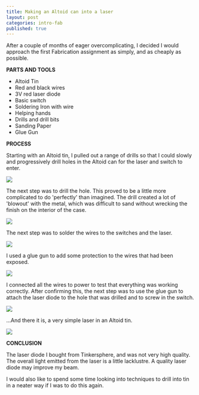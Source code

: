 ```yaml
---
title: Making an Altoid can into a laser
layout: post
categories: intro-fab
published: true
---
```


After a couple of months of eager  overcomplicating,  I decided I would approach the first Fabrication assignment as simply, and as cheaply as possible.

**PARTS AND TOOLS**

* Altoid Tin
* Red and black wires
* 3V red laser diode
* Basic switch
* Soldering Iron with wire
* Helping hands
* Drills and drill bits
* Sanding Paper
* Glue Gun


**PROCESS**

Starting with an Altoid tin, I pulled out  a range  of drills so that I could slowly and progressively drill holes in the Altoid can for the laser and switch to enter.  

![](/blog/assets/introfab_1_2.jpg)

The next step was to drill the hole. This proved to be a little more complicated to do 'perfectly' than imagined. The drill created a lot of 'blowout'  with the metal, which was difficult to sand without wrecking the finish on the interior of the case.

![](/blog/assets/introfab_1_4.jpg)

The next step was to solder the wires to the switches and the laser.

![](/blog/assets/intro_fab_1_5.jpg)

I used a glue gun to add some protection to the wires that had been exposed.

![](/blog/assets/intro_fab_1_6.jpg)

I connected all the wires to power to test that everything was working correctly. After confirming this, the next step was to use the glue gun to attach the laser diode to the hole that was drilled and to screw in the switch.

![](/blog/assets/intro_fab_1_7.jpg)

...And there it is, a very simple laser in an Altoid tin.

![](/blog/assets/intro_fab_1_8.jpg)

**CONCLUSION**

The laser diode I bought from Tinkersphere, and was not very high quality. The overall light emitted from the laser is a little lacklustre. A quality laser diode may improve my beam.

I would also like to spend some time looking into techniques to drill into tin in a neater way if I was to do this again.
